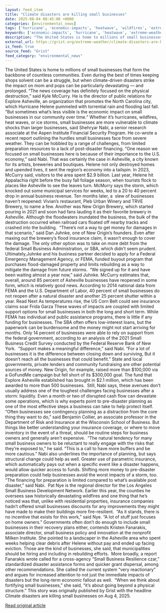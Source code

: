 ```yaml
---
layout: feed_item
title: "Climate disasters are killing small businesses"
date: 2025-08-04 08:45:00 +0000
categories: [environmental_news]
tags: ['hurricane', 'economic-impacts', 'heatwave', 'wildfires', 'extreme-weather', 'climate-costs', 'insurance', 'tropical-storms', 'climate-risk', 'flooding']
keywords: ['economic-impacts', 'hurricane', 'heatwave', 'extreme-weather', 'wildfires', 'disasters', 'killing', 'climate']
description: "The United States is home to millions of small businesses that form the backbone of countless communities"
external_url: https://grist.org/extreme-weather/climate-disasters-are-killing-small-businesses/
is_feed: true
source_feed: "Grist"
feed_category: "environmental_news"
---
```


The United States is home to millions of small businesses that form the backbone of countless communities. Even during the best of times keeping shops solvent can be a struggle, but when climate-driven disasters strike the impact on mom and pops can be particularly devastating — and prolonged. “The news coverage has definitely focused on the physical destruction,” said Kyle McCurry. He is the director of public relations for Explore Asheville, an organization that promotes the North Carolina city, which Hurricane Helene pummeled with torrential rain and flooding last fall. ”But sometimes what&#8217;s less visible is the economic impact on small businesses in our community over time.“ Whether it’s hurricanes, wildfires, heat waves, or ice storms, small businesses are more vulnerable to climate shocks than larger businesses, said Shehryar Nabi, a senior research associate at the Aspen Institute Financial Security Program. He co-wrote a recent report outlining the hurdles small businesses face from severe weather. They can be hobbled by a range of challenges, from limited preparation resources to a lack of post-disaster financing. “One reason we focused on small businesses here is because of their importance to the U.S. economy,” said Nabi. That was certainly the case in Asheville, a city known for its artists, breweries and boutiques. Helene not only destroyed homes and upended lives, it sent the region’s economy into a tailspin. In 2023, McCurry said, visitors to the area spent $2.9 billion. Last year, Helene hit Appalachia right before the busy fall foliage season, when tourists flock to places like Asheville to see the leaves turn. McMurry says the storm, which knocked out some municipal services for weeks, led to a 20 to 40 percent drop in annual business revenue. Ten months later, a &nbsp;slew of businesses haven’t reopened: Vivian’s restaurant, Pleb Urban Winery and TRVE Brewery, to name a few. Another was New Origin Brewery, which started pouring in 2021 and soon had fans lauding it as their favorite brewery in Asheville. Although the floodwaters inundated the business, the bulk of the destruction occurred when railroad cars floated off nearby tracks and crashed into the building.&nbsp; “There&#8217;s not a way to get money for damages in that scenario,” said Dan Juhnke, one of New Origin&#8217;s founders. Even after maxing out the brewery’s flood insurance claim, it wasn’t enough to cover the damage. The only other option was to take on more debt from the federal Small Business Administration, or SBA, which didn’t seem prudent. Ultimately,Juhnke and his business partner decided to apply for a Federal Emergency Management Agency, or FEMA, funded buyout program that purchases flood-damaged property and limits rebuilding as a way to mitigate the damage from future storms.&nbsp; “We signed up for it and have been waiting almost a year now,” said Juhnke. McCurry estimates that, overall, around 85 percent of Asheville businesses have reopened in some form, which is relatively good news. According to 2014 national data from FEMA and the U.S. Department of Labor, 40 percent of small businesses do not reopen after a natural disaster and another 25 percent shutter within a year. Read Next As temperatures rise, the US Corn Belt could see insurance claims soar Frida Garza These waves of impacts are coupled with limited support options for small businesses in both the long and short term. While FEMA has individual and public assistance programs, there is little if any funding for businesses. The SBA often offers low-interest loans, but the paperwork can be burdensome and the money might not start arriving for months. Only 14 percent of businesses were able to rely on support from the federal government, according to an analysis of the 2021 Small Business Credit Survey conducted by the Federal Reserve Bank of New York.&nbsp; “Support makes a meaningful difference,” said Nabi. “For a lot of businesses it is the difference between closing down and surviving, But it doesn’t reach all the businesses that could benefit.” State and local governments, private lenders and community fundraising are other potential sources of money. New Origin, for example, raised more than $100,000 via a GoFundMe campaign but fell short of its $300,000 goal. The fund that Explore Asheville established has brought in $2.1 million, which has been awarded to more than 500 businesses.&nbsp; Still, Nabi says, these avenues don’t usually address one of the toughest challenges facing businesses after a storm: liquidity. Even a month or two of disrupted cash flow can devastate some operations, which is why experts point to pre-disaster planning as one of the most effective steps a business can take to help protect itself.&nbsp; “Often businesses see contingency planning as a distraction from the core thing they want to do,” said Benjamin Collier, an associate professor in the Department of Risk and Insurance at the Wisconsin School of Business. But things like better understanding your insurance coverage, or where to move inventory in the event of a threat, should be routine steps for business owners and generally aren’t expensive.&nbsp; “The natural tendency for many small business owners to be reluctant to really engage with the risks that they&#8217;re exposed to,” he said. “This is a call to have more buffers and be more cautious.” Nabi also underlines the importance of planning, but says structural change could help as well. Greater use of parametric insurance, which automatically pays out when a specific event like a disaster happens, would allow quicker access to funds. Shifting more money to pre-disaster preparation could help businesses avoid the worst impacts of a storm, too.&nbsp; “The financing for preparation is limited compared to what&#8217;s available post disaster,” said Nabi.&nbsp; Pat Nye is the regional director for the Los Angeles Small Business Development Network. Earlier this year, the counties he oversees saw historically devastating wildfires and one thing that he’s noticed was that, unlike with residential properties, insurance companies hadn’t offered small businesses discounts for any improvements they might have made to make their buildings more fire-resilient.&nbsp; “As it stands, there is no incentive that exists for this work,” said Nye. “A lot of stuff just focuses on home owners.” Governments often don’t do enough to include small businesses in their recovery plans either, contends Kristen Fanarakis, associate director, small business policy and innovation at the nonprofit Milken Institute. She pointed to a landscaper in the Asheville area who spent weeks helping clear debris after Helene without pay and ended up facing eviction. Those are the kind of businesses, she said, that municipalities should be hiring and including in rebuilding efforts.&nbsp; More broadly, a report Fanarakis wrote called for a cross-agency “Small Business Resilience czar,” standardized disaster assistance forms and quicker grant dispersal, among other recommendations. She called the current system “very reactionary” and argues for increased attention to not just the immediate impacts of disasters but the long-term economic fallout as well.&nbsp; “When we think about fortifying small businesses,” she said, “it&#8217;s about going beyond a physical structure.” This story was originally published by Grist with the headline Climate disasters are killing small businesses on Aug 4, 2025.

[Read original article](https://grist.org/extreme-weather/climate-disasters-are-killing-small-businesses/)
